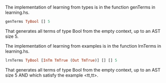 The implementation of learning from types is in the function genTerms in learning.hs.
```haskell
genTerms TyBool [] 5
```
That generates all terms of type Bool from the empty context, up to an AST size 5.

The implementation of learning from examples is in the function lrnTerms in learning.hs.
```haskell
lrnTerms TyBool [InTm TmTrue (Out TmTrue)] [] [] 5
```
That generates all terms of type Bool from the empty context, up to an AST size 5 AND which satisfy the example <tt,tt>.
